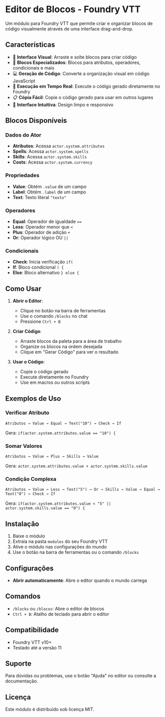 # Editor de Blocos - Foundry VTT

Um módulo para Foundry VTT que permite criar e organizar blocos de código visualmente através de uma interface drag-and-drop.

## Características

- 🧩 **Interface Visual**: Arraste e solte blocos para criar código
- 🎯 **Blocos Especializados**: Blocos para atributos, operadores, condicionais e mais
- 💻 **Geração de Código**: Converte a organização visual em código JavaScript
- 🔄 **Execução em Tempo Real**: Execute o código gerado diretamente no Foundry
- 📋 **Cópia Fácil**: Copie o código gerado para usar em outros lugares
- 🎨 **Interface Intuitiva**: Design limpo e responsivo

## Blocos Disponíveis

### Dados do Ator
- **Atributos**: Acessa `actor.system.attributes`
- **Spells**: Acessa `actor.system.spells`
- **Skills**: Acessa `actor.system.skills`
- **Costs**: Acessa `actor.system.currency`

### Propriedades
- **Value**: Obtém `.value` de um campo
- **Label**: Obtém `.label` de um campo
- **Text**: Texto literal `"texto"`

### Operadores
- **Equal**: Operador de igualdade `==`
- **Less**: Operador menor que `<`
- **Plus**: Operador de adição `+`
- **Or**: Operador lógico OU `||`

### Condicionais
- **Check**: Inicia verificação `if(`
- **If**: Bloco condicional `) {`
- **Else**: Bloco alternativo `} else {`

## Como Usar

1. **Abrir o Editor**: 
   - Clique no botão na barra de ferramentas
   - Use o comando `/blocks` no chat
   - Pressione `Ctrl + B`

2. **Criar Código**:
   - Arraste blocos da paleta para a área de trabalho
   - Organize os blocos na ordem desejada
   - Clique em "Gerar Código" para ver o resultado

3. **Usar o Código**:
   - Copie o código gerado
   - Execute diretamente no Foundry
   - Use em macros ou outros scripts

## Exemplos de Uso

### Verificar Atributo
```
Atributos → Value → Equal → Text("10") → Check → If
```
Gera: `if(actor.system.attributes.value == "10") {`

### Somar Valores
```
Atributos → Value → Plus → Skills → Value
```
Gera: `actor.system.attributes.value + actor.system.skills.value`

### Condição Complexa
```
Atributos → Value → Less → Text("5") → Or → Skills → Value → Equal → Text("0") → Check → If
```
Gera: `if(actor.system.attributes.value < "5" || actor.system.skills.value == "0") {`

## Instalação

1. Baixe o módulo
2. Extraia na pasta `modules` do seu Foundry VTT
3. Ative o módulo nas configurações do mundo
4. Use o botão na barra de ferramentas ou o comando `/blocks`

## Configurações

- **Abrir automaticamente**: Abre o editor quando o mundo carrega

## Comandos

- `/blocks` ou `/blocos`: Abre o editor de blocos
- `Ctrl + B`: Atalho de teclado para abrir o editor

## Compatibilidade

- Foundry VTT v10+
- Testado até a versão 11

## Suporte

Para dúvidas ou problemas, use o botão "Ajuda" no editor ou consulte a documentação.

## Licença

Este módulo é distribuído sob licença MIT.